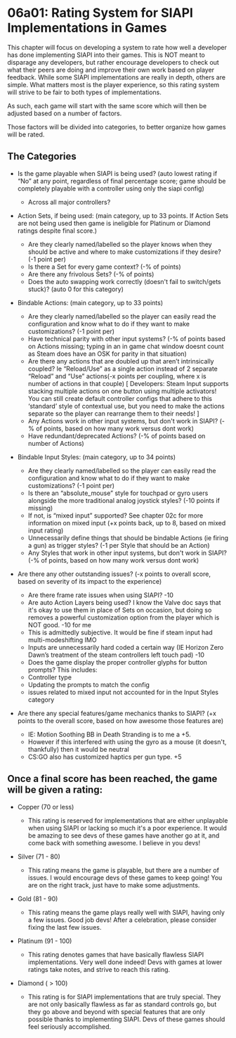 # 06a01: Rating System for SIAPI Implementations in Games

This chapter will focus on developing a system to rate how well a developer has done implementing SIAPI into their games. This is NOT meant to disparage any developers, but rather encourage developers to check out what their peers are doing and improve their own work based on player feedback. While some SIAPI implementations are really in depth, others are simple. What matters most is the player experience, so this rating system will strive to be fair to both types of implementations.

As such, each game will start with the same score which will then be adjusted based on a number of factors.

Those factors will be divided into categories, to better organize how games will be rated.

## The Categories

* Is the game playable when SIAPI is being used? (auto lowest rating if “No” at any point, regardless of final percentage score; game should be completely playable with a controller using only the siapi config)
  * Across all major controllers?

* Action Sets, if being used: (main category, up to 33 points. If Action Sets are not being used then game is ineligible for Platinum or Diamond ratings despite final score.)
  * Are they clearly named/labelled so the player knows when they should be active and where to make customizations if they desire? (-1 point per)
  * Is there a Set for every game context? (-% of points)
  * Are there any frivolous Sets? (-% of points)
  * Does the auto swapping work correctly (doesn't fail to switch/gets stuck)? (auto 0 for this category)

* Bindable Actions: (main category, up to 33 points)
  * Are they clearly named/labelled so the player can easily read the configuration and know what to do if they want to make customizations? (-1 point per)
  * Have technical parity with other input systems? (-% of points based on Actions missing; typing in an in game chat window doesnt count as Steam does have an OSK for parity in that situation)
  * Are there any actions that are doubled up that aren’t intrinsically coupled? Ie “Reload/Use” as a single action instead of 2 separate “Reload” and “Use” actions(-x points per coupling, where x is number of actions in that couple)
[ Developers: Steam Input supports stacking multiple actions on one button using multiple activators! You can still create default controller configs that adhere to this ‘standard’ style of contextual use, but you need to make the actions separate so the player can rearrange them to their needs! ]
  * Any Actions work in other input systems, but don't work in SIAPI? (-% of points, based on how many work versus dont work)
  * Have redundant/deprecated Actions? (-% of points based on number of Actions)

* Bindable Input Styles: (main category, up to 34 points)
  * Are they clearly named/labelled so the player can easily read the configuration and know what to do if they want to make customizations? (-1 point per)
  * Is there an “absolute_mouse” style for touchpad or gyro users alongside the more traditional analog joystick styles? (-10 points if missing)
   * If not, is “mixed input” supported? See chapter 02c for more information on mixed input (+x points back, up to 8, based on mixed input rating)
  * Unnecessarily define things that should be bindable Actions (ie firing a gun) as trigger styles? (-1 per Style that should be an Action)
  * Any Styles that work in other input systems, but don't work in SIAPI? (-% of points, based on how many work versus dont work)

* Are there any other outstanding issues? (-x points to overall score, based on severity of its impact to the experience)
  * Are there frame rate issues when using SIAPI? -10
  * Are auto Action Layers being used? I know the Valve doc says that it's okay to use them in place of Sets on occasion, but doing so removes a powerful customization option from the player which is NOT good. -10 for me
   * This is admittedly subjective. It would be fine if steam input had multi-modeshifting IMO
  * Inputs are unnecessarily hard coded a certain way (IE Horizon Zero Dawn’s treatment of the steam controllers left touch pad) -10
  * Does the game display the proper controller glyphs for button prompts? This includes:
   * Controller type
   * Updating the prompts to match the config
   * issues related to mixed input not accounted for in the Input Styles category

* Are there any special features/game mechanics thanks to SIAPI? (+x points to the overall score, based on how awesome those features are)
  * IE: Motion Soothing BB in Death Stranding is to me a +5.
   * However if this interfered with using the gyro as a mouse (it doesn't, thankfully) then it would be neutral
  * CS:GO also has customized haptics per gun type. +5

## Once a final score has been reached, the game will be given a rating:

* Copper (70 or less)
  * This rating is reserved for implementations that are either unplayable when using SIAPI or lacking so much it's a poor experience. It would be amazing to see devs of these games have another go at it, and come back with something awesome. I believe in you devs!

* Silver (71 - 80)
  * This rating means the game is playable, but there are a number of issues. I would encourage devs of these games to keep going! You are on the right track, just have to make some adjustments.

* Gold (81 - 90)
  * This rating means the game plays really well with SIAPI, having only a few issues. Good job devs! After a celebration, please consider fixing the last few issues.

* Platinum (91 - 100)
  * This rating denotes games that have basically flawless SIAPI implementations. Very well done indeed! Devs with games at lower ratings take notes, and strive to reach this rating.

* Diamond ( > 100)
  * This rating is for SIAPI implementations that are truly special. They are not only basically flawless as far as standard controls go, but they go above and beyond with special features that are only possible thanks to implementing SIAPI. Devs of these games should feel seriously accomplished.

